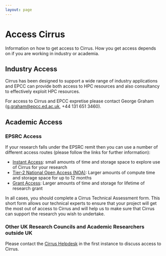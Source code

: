 ```yaml
---
layout: page
---
```


Access Cirrus
=============

Information on how to get access to Cirrus. How you get access depends on 
if you are working in industry or academia.

Industry Access
---------------

Cirrus has been designed to support a wide range of industry applications 
and EPCC can provide both access to HPC resources and also consultancy to
effectively exploit HPC resources.

For access to Cirrus and EPCC expretise please contact George Graham
(<g.graham@epcc.ed.ac.uk>, +44 131 651 3460).

Academic Access
---------------

### EPSRC Access

If your research falls under the EPSRC remit then you can use a number of
different access routes (please follow the links for further information):

* [Instant Access](instant.md): small amounts of time and storage space to explore use
of Cirrus for your research
* [Tier-2 National Open Access (NOA)](noa.md): Larger amounts of compute time and
storage space for up to 12 months
* [Grant Access](grant.md): Larger amounts of time and storage for lifetime of 
research grant

In all cases, you should complete a Cirrus Technical Assessment form. This
short form allows our technical experts to ensure that your project
will get the most out of access to Cirrus and will help us to make sure
that Cirrus can support the research you wish to undertake.

### Other UK Research Councils and Academic Researchers outside UK

Please contact the [Cirrus Helpdesk](/support/) in the first instance to discuss 
access to Cirrus.

